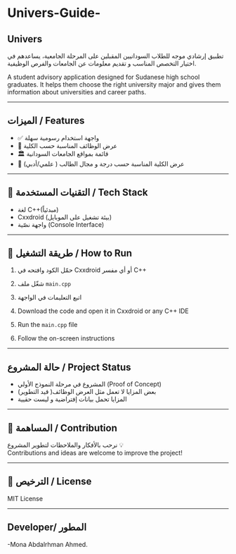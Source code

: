 # Univers-Guide-
 ##  Univers

تطبيق إرشادي موجه للطلاب السودانيين المقبلين على المرحلة الجامعية، يساعدهم في اختيار التخصص المناسب و تقديم معلومات عن الجامعات والفرص الوظيفية.

A student advisory application designed for Sudanese high school graduates. It helps them choose the right university major and gives them information about universities and career paths.

---

## الميزات / Features

- ✅ واجهة استخدام رسومية سهلة
- 💼 عرض الوظائف المناسبة حسب الكلية 
- 🏛️ قائمة بمواقع الجامعات السودانية
- 💬 عرض الكلية المناسبة حسب درجة و مجال الطالب ( علمي/أدبي)

---

## 🔧 التقنيات المستخدمة / Tech Stack

- لغة C++(مبدئياً)
- Cxxdroid (بيئة تشغيل على الموبايل)
- واجهة نصّية (Console Interface)

---

## 🚀 طريقة التشغيل / How to Run

1. حمّل الكود وافتحه في Cxxdroid أو أي مفسر C++
2. شغّل ملف `main.cpp`
3. اتبع التعليمات في الواجهة

1. Download the code and open it in Cxxdroid or any C++ IDE  
2. Run the `main.cpp` file  
3. Follow the on-screen instructions

---

## حالة المشروع / Project Status

- المشروع في مرحلة النموذج الأولي (Proof of Concept)
- بعض المزايا لا تعمل مثل العرض الوظائف( قيد التطوير)
- المزايا تحمل بيانات إفتراضية و ليست حقيية
---

## 🤝 المساهمة / Contribution

نرحب بالأفكار والملاحظات لتطوير المشروع 💡  
Contributions and ideas are welcome to improve the project!

---

## 📜 الترخيص / License

MIT License

---
## Developer/ المطور
-Mona Abdalrhman Ahmed. 
